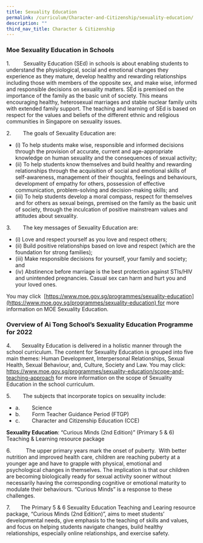 ```yaml
---
title: Sexuality Education
permalink: /curriculum/Character-and-Citizenship/sexuality-education/
description: ""
third_nav_title: Character & Citizenship
---
```

### Moe Sexuality Education in Schools

1\.         Sexuality Education (SEd) in schools is about enabling students to understand the physiological, social and emotional changes they experience as they mature, develop healthy and rewarding relationships including those with members of the opposite sex, and make wise, informed and responsible decisions on sexuality matters. SEd is premised on the importance of the family as the basic unit of society. This means encouraging healthy, heterosexual marriages and stable nuclear family units with extended family support. The teaching and learning of SEd is based on respect for the values and beliefs of the different ethnic and religious communities in Singapore on sexuality issues.

2\.        The goals of Sexuality Education are:

* (i) To help students make wise, responsible and informed decisions through the provision of accurate, current and age-appropriate knowledge on human sexuality and the consequences of sexual activity;
* (ii) To help students know themselves and build healthy and rewarding relationships through the acquisition of social and emotional skills of self-awareness, management of their thoughts, feelings and behaviours, development of empathy for others, possession of effective communication, problem-solving and decision-making skills; and
* (iii) To help students develop a moral compass, respect for themselves and for others as sexual beings, premised on the family as the basic unit of society, through the inculcation of positive mainstream values and attitudes about sexuality. 


3\.        The key messages of Sexuality Education are:

* (i) Love and respect yourself as you love and respect others;
* (ii) Build positive relationships based on love and respect (which are the foundation for strong families);
* (iii) Make responsible decisions for yourself, your family and society; and
* (iv) Abstinence before marriage is the best protection against STIs/HIV and unintended pregnancies. Casual sex can harm and hurt you and your loved ones.

You may click  [https://www.moe.gov.sg/programmes/sexuality-education](https://www.moe.gov.sg/programmes/sexuality-education) for more information on MOE Sexuality Education.


### Overview of Ai Tong School’s Sexuality Education Programme for 2022

4\.       Sexuality Education is delivered in a holistic manner through the school curriculum. The content for Sexuality Education is grouped into five main themes: Human Development, Interpersonal Relationships, Sexual Health, Sexual Behaviour, and, Culture, Society and Law. You may click: https://www.moe.gov.sg/programmes/sexuality-education/scope-and-teaching-approach for more information on the scope of Sexuality Education in the school curriculum.

5\.        The subjects that incorporate topics on sexuality include:    
* a.        Science   
* b.        Form Teacher Guidance Period (FTGP)   
* c.        Character and Citizenship Education (CCE)

  

**Sexuality Education**: “Curious Minds (2nd Edition)” (Primary 5 & 6) Teaching & Learning resource package

6.          The upper primary years mark the onset of puberty.  With better nutrition and improved health care, children are reaching puberty at a younger age and have to grapple with physical, emotional and psychological changes in themselves. The implication is that our children are becoming biologically ready for sexual activity sooner without necessarily having the corresponding cognitive or emotional maturity to modulate their behaviours. “Curious Minds” is a response to these challenges.  

7.       The Primary 5 & 6 Sexuality Education Teaching and Learing resource package, “Curious Minds (2nd Edition)”, aims to meet students’ developmental needs, give emphasis to the teaching of skills and values, and focus on helping students navigate changes, build healthy relationships, especially online relationships, and exercise safety.